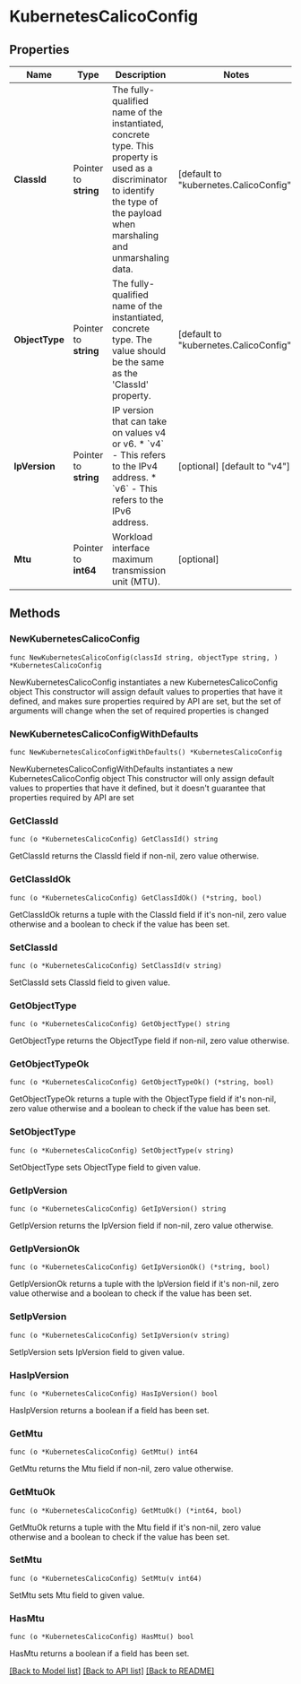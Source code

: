 # KubernetesCalicoConfig

## Properties

Name | Type | Description | Notes
------------ | ------------- | ------------- | -------------
**ClassId** | Pointer to **string** | The fully-qualified name of the instantiated, concrete type. This property is used as a discriminator to identify the type of the payload when marshaling and unmarshaling data. | [default to "kubernetes.CalicoConfig"]
**ObjectType** | Pointer to **string** | The fully-qualified name of the instantiated, concrete type. The value should be the same as the &#39;ClassId&#39; property. | [default to "kubernetes.CalicoConfig"]
**IpVersion** | Pointer to **string** | IP version that can take on values v4 or v6. * &#x60;v4&#x60; - This refers to the IPv4 address. * &#x60;v6&#x60; - This refers to the IPv6 address. | [optional] [default to "v4"]
**Mtu** | Pointer to **int64** | Workload interface maximum transmission unit (MTU). | [optional] 

## Methods

### NewKubernetesCalicoConfig

`func NewKubernetesCalicoConfig(classId string, objectType string, ) *KubernetesCalicoConfig`

NewKubernetesCalicoConfig instantiates a new KubernetesCalicoConfig object
This constructor will assign default values to properties that have it defined,
and makes sure properties required by API are set, but the set of arguments
will change when the set of required properties is changed

### NewKubernetesCalicoConfigWithDefaults

`func NewKubernetesCalicoConfigWithDefaults() *KubernetesCalicoConfig`

NewKubernetesCalicoConfigWithDefaults instantiates a new KubernetesCalicoConfig object
This constructor will only assign default values to properties that have it defined,
but it doesn't guarantee that properties required by API are set

### GetClassId

`func (o *KubernetesCalicoConfig) GetClassId() string`

GetClassId returns the ClassId field if non-nil, zero value otherwise.

### GetClassIdOk

`func (o *KubernetesCalicoConfig) GetClassIdOk() (*string, bool)`

GetClassIdOk returns a tuple with the ClassId field if it's non-nil, zero value otherwise
and a boolean to check if the value has been set.

### SetClassId

`func (o *KubernetesCalicoConfig) SetClassId(v string)`

SetClassId sets ClassId field to given value.


### GetObjectType

`func (o *KubernetesCalicoConfig) GetObjectType() string`

GetObjectType returns the ObjectType field if non-nil, zero value otherwise.

### GetObjectTypeOk

`func (o *KubernetesCalicoConfig) GetObjectTypeOk() (*string, bool)`

GetObjectTypeOk returns a tuple with the ObjectType field if it's non-nil, zero value otherwise
and a boolean to check if the value has been set.

### SetObjectType

`func (o *KubernetesCalicoConfig) SetObjectType(v string)`

SetObjectType sets ObjectType field to given value.


### GetIpVersion

`func (o *KubernetesCalicoConfig) GetIpVersion() string`

GetIpVersion returns the IpVersion field if non-nil, zero value otherwise.

### GetIpVersionOk

`func (o *KubernetesCalicoConfig) GetIpVersionOk() (*string, bool)`

GetIpVersionOk returns a tuple with the IpVersion field if it's non-nil, zero value otherwise
and a boolean to check if the value has been set.

### SetIpVersion

`func (o *KubernetesCalicoConfig) SetIpVersion(v string)`

SetIpVersion sets IpVersion field to given value.

### HasIpVersion

`func (o *KubernetesCalicoConfig) HasIpVersion() bool`

HasIpVersion returns a boolean if a field has been set.

### GetMtu

`func (o *KubernetesCalicoConfig) GetMtu() int64`

GetMtu returns the Mtu field if non-nil, zero value otherwise.

### GetMtuOk

`func (o *KubernetesCalicoConfig) GetMtuOk() (*int64, bool)`

GetMtuOk returns a tuple with the Mtu field if it's non-nil, zero value otherwise
and a boolean to check if the value has been set.

### SetMtu

`func (o *KubernetesCalicoConfig) SetMtu(v int64)`

SetMtu sets Mtu field to given value.

### HasMtu

`func (o *KubernetesCalicoConfig) HasMtu() bool`

HasMtu returns a boolean if a field has been set.


[[Back to Model list]](../README.md#documentation-for-models) [[Back to API list]](../README.md#documentation-for-api-endpoints) [[Back to README]](../README.md)



